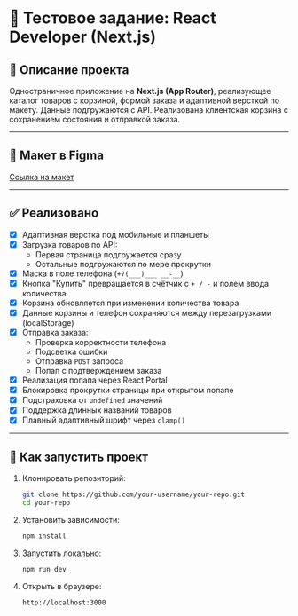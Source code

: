 # 🧪 Тестовое задание: **React Developer (Next.js)**

## 📄 Описание проекта

Одностраничное приложение на **Next.js (App Router)**, реализующее каталог товаров с корзиной, формой заказа и адаптивной версткой по макету. Данные подгружаются с API. Реализована клиентская корзина с сохранением состояния и отправкой заказа.

---

## 🎨 Макет в Figma

[Ссылка на макет](https://www.figma.com/file/XIYVl8ICFkdl3HJZcc8o8B/%D1%82%D0%B5%D1%81%D1%82%D0%BE%D0%B2%D0%BE%D0%B5?type=design&node-id=0%3A1&mode=design&t=6xUI2e3VtlUzDocD-1)

---

## ✅ Реализовано

- [x] Адаптивная верстка под мобильные и планшеты
- [x] Загрузка товаров по API:
    - Первая страница подгружается сразу
    - Остальные подгружаются по мере прокрутки
- [x] Маска в поле телефона (`+7(___)___ __-__`)
- [x] Кнопка "Купить" превращается в счётчик с `+ / -` и полем ввода количества
- [x] Корзина обновляется при изменении количества товара
- [x] Данные корзины и телефон сохраняются между перезагрузками (localStorage)
- [x] Отправка заказа:
    - Проверка корректности телефона
    - Подсветка ошибки
    - Отправка `POST` запроса
    - Попап с подтверждением заказа
- [x] Реализация попапа через React Portal
- [x] Блокировка прокрутки страницы при открытом попапе
- [x] Подстраховка от `undefined` значений
- [x] Поддержка длинных названий товаров
- [x] Плавный адаптивный шрифт через `clamp()`

---

## 🚀 Как запустить проект

1. Клонировать репозиторий:

   ```bash
   git clone https://github.com/your-username/your-repo.git
   cd your-repo
   ```
2. Установить зависимости:

   ```bash
   npm install
   ```

3. Запустить локально:
   ```bash
   npm run dev
   ```

4. Открыть в браузере:
   ```arduino
   http://localhost:3000
   ```
